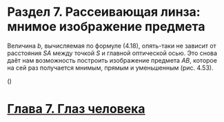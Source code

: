 # Раздел 7. Рассеивающая линза: мнимое изображение предмета

Величина _b,_ вычисляемая по формуле (4.18), опять-таки не зависит от расстояния _SA_ между точкой _S_ и главной оптической осью. Это снова даёт нам возможность построить изображение предмета _AB_, которое на сей раз получается мнимым, прямым и уменьшенным (рис. 4.53).

()










# [Глава 7. Глаз человека](/Глаз%20человека)
